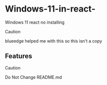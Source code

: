 # Windows-11-in-react-
Windows 11 react no installing
> [!CAUTION]
> blueedge helped me with this so this isn't a copy
## Features 
> [!CAUTION]
> Do Not Change README.md 
